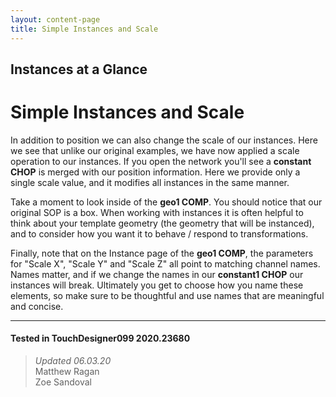 ```yaml
---
layout: content-page
title: Simple Instances and Scale
---
```

## Instances at a Glance
# Simple Instances and Scale

In addition to position we can also change the scale of our instances. Here we see that unlike our original examples, we have now applied a scale operation to our instances. If you open the network you'll see a **constant CHOP** is merged with our position information. Here we provide only a single scale value, and it modifies all instances in the same manner. 

Take a moment to look inside of the **geo1 COMP**. You should notice that our original SOP is a box. When working with instances it is often helpful to think about your template geometry (the geometry that will be instanced), and to consider how you want it to behave / respond to transformations. 

Finally, note that on the Instance page of the **geo1 COMP**, the parameters for "Scale X", "Scale Y" and "Scale Z" all point to matching channel names. Names matter, and if we change the names in our **constant1 CHOP** our instances will break. Ultimately you get to choose how you name these elements, so make sure to be thoughtful and use names that are meaningful and concise. 

---

#### Tested in TouchDesigner099 2020.23680 
>*Updated 06.03.20*  
Matthew Ragan  
Zoe Sandoval  